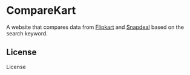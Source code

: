 # CompareKart 

A website that compares data from [Flipkart](http://www.flipkart.com) and [Snapdeal](http://www.snapdeal.com) based on the search keyword.

## 

## License
 License